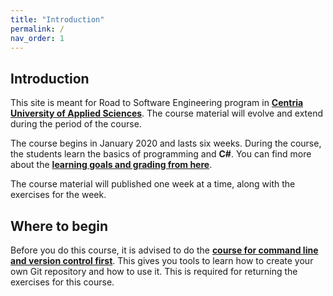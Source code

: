 ```yaml
---
title: "Introduction"
permalink: /
nav_order: 1
---
```


## Introduction

This site is meant for Road to Software Engineering program in [**Centria University of Applied Sciences**](https://web.centria.fi/en). The course material will evolve and extend during the period of the course.

The course begins in January 2020 and lasts six weeks. During the course, the students learn the basics of programming and **C#**. You can find more about the [**learning goals and grading from here**](part0).

The course material will published one week at a time, along with the exercises for the week.

## Where to begin

Before you do this course, it is advised to do the [**course for command line and version control first**](https://centria.github.io/console/). This gives you tools to learn how to create your own Git repository and how to use it. This is required for returning the exercises for this course.